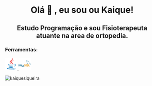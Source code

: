 <h1 align="center">Olá 👋 , eu sou ou Kaique!</h1>
<h2 align="center">Estudo Programação e sou Fisioterapeuta atuante na area de ortopedia.   </h2>


<h3 align="left">Ferramentas:</h3>
<p align="esquerda"> <a href="https://www.java.com" target="_blank" rel="noreferrer"> <img src="https://raw.githubusercontent.com/devicons/devicon/master/icons/java/java-original.svg" alt="java" width="40" height="40"/> </a> <a href="https://www.mysql.com/" target="_blank" rel="noreferrer"> <img src="https://raw.githubusercontent.com/devicons/devicon/master/icons/mysql/mysql-original-wordmark.svg" alt="mysql" width="40" height="40"/> </a> </p>

<p><img align="center" src="https://github-readme-stats.vercel.app/api/top-langs?username=kaiquesiqueira&show_icons=true&locale=en&layout=compact" alt="kaiquesiqueira" /></p>
